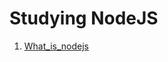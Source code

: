 # Studying NodeJS

1. [What_is_nodejs](https://github.com/Dahoonkk/Studying_React/tree/main/nodejs/what_is_nodejs)